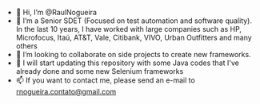 - 👋 Hi, I’m @RaulNogueira
- 👀 I’m a Senior SDET (Focused on test automation and software quality). In the last 10 years, I have worked with large companies such as HP, Microfocus, Itaú, AT&T, Vale, Citibank, VIVO, Urban Outfitters and many others 
- 💞️ I’m looking to collaborate on side projects to create new frameworks.
- 🌱 I will start updating this repository with some Java codes that I've already done and some new Selenium frameworks
- 📫 If you want to contact me, please send an e-mail to rnogueira.contato@gmail.com

<!---
RaulNogueira/RaulNogueira is a ✨ special ✨ repository because its `README.md` (this file) appears on your GitHub profile.
You can click the Preview link to take a look at your changes.
--->
